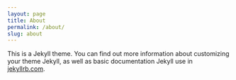 ```yaml
---
layout: page
title: About
permalink: /about/
slug: about
---
```


This is a Jekyll theme. You can find out more information about customizing your theme Jekyll, as well as basic documentation Jekyll use in [jekyllrb.com](http://jekyllrb.com/).
